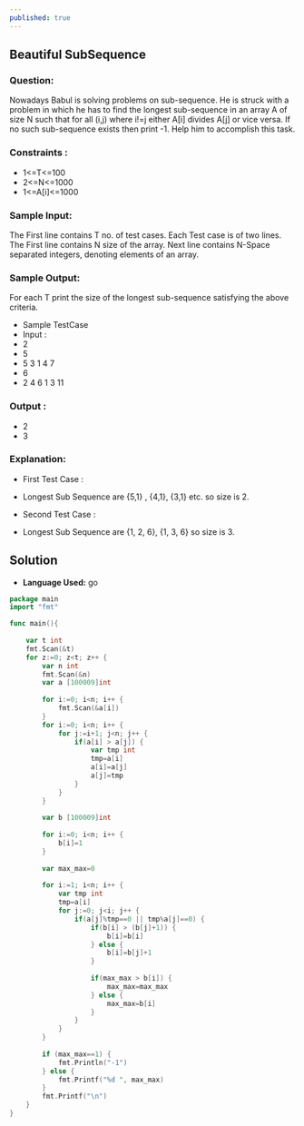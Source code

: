 ```yaml
---
published: true
---
```


## Beautiful SubSequence

### Question:

Nowadays Babul is solving problems on sub-sequence. He is struck with a problem in which he has to find the longest sub-sequence in an array A of size N such that for all (i,j) where i!=j either A[i] divides A[j] or vice versa. If no such sub-sequence exists then print -1. Help him to accomplish this task.

### Constraints :

- 1<=T<=100
- 2<=N<=1000
- 1<=A[i]<=1000

### Sample Input:

The First line contains T no. of test cases.
Each Test case is of two lines.
The First line contains N size of the array.
Next line contains N-Space separated integers, denoting elements of an array.

### Sample Output:

For each T print the size of the longest sub-sequence satisfying the above criteria.

- Sample TestCase
- Input :
- 2
- 5
- 5 3 1 4 7
- 6
- 2 4 6 1 3 11

### Output :

- 2
- 3

### Explanation:

- First Test Case :
- Longest Sub Sequence are {5,1} , {4,1}, {3,1} etc. so size is 2.

- Second Test Case :
- Longest Sub Sequence are {1, 2, 6}, {1, 3, 6} so size is 3.

## Solution

- **Language Used:** go

```go
package main
import "fmt"

func main(){
	
	var t int
	fmt.Scan(&t)
	for z:=0; z<t; z++ {
		var n int
		fmt.Scan(&n)
		var a [100009]int
		
		for i:=0; i<n; i++ {
			fmt.Scan(&a[i])
		}
		for i:=0; i<n; i++ {
			for j:=i+1; j<n; j++ {
				if(a[i] > a[j]) {
					var tmp int
					tmp=a[i]
					a[i]=a[j]
					a[j]=tmp
				}
			}
		}
		
		var b [100009]int
		
		for i:=0; i<n; i++ {
			b[i]=1
		}
		
		var max_max=0
		
		for i:=1; i<n; i++ {
			var tmp int
			tmp=a[i]
			for j:=0; j<i; j++ {
				if(a[j]%tmp==0 || tmp%a[j]==0) {
					if(b[i] > (b[j]+1)) {
						b[i]=b[i]
					} else {
						b[i]=b[j]+1
					}
					
					if(max_max > b[i]) {
						max_max=max_max
					} else {
						max_max=b[i]
					}
				}
			}
		}
		
		if (max_max==1) {
			fmt.Println("-1")
		} else {
			fmt.Printf("%d ", max_max)
		}
		fmt.Printf("\n")
	}
}
```
